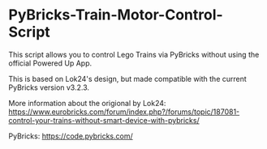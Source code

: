 # PyBricks-Train-Motor-Control-Script

This script allows you to control Lego Trains via PyBricks without using the official Powered Up App.

This is based on Lok24's design, but made compatible with the current PyBricks version v3.2.3.

More information about the origional by Lok24: https://www.eurobricks.com/forum/index.php?/forums/topic/187081-control-your-trains-without-smart-device-with-pybricks/

PyBricks: https://code.pybricks.com/
